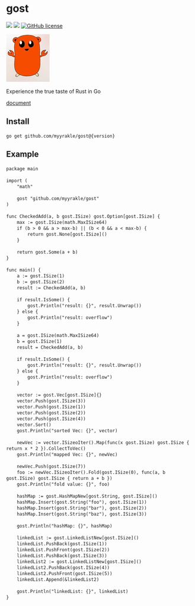 # gost

![](https://img.shields.io/badge/language-Go-00ADD8) ![](https://img.shields.io/badge/version-v0.5.0-brightgreen) [![GitHub license](https://img.shields.io/badge/license-MIT-blue.svg)](./LICENSE)

![](./etc/gorris.jpg)

Experience the true taste of Rust in Go

[document](https://pkg.go.dev/github.com/myyrakle/gost)

## Install

```
go get github.com/myyrakle/gost@{version}
```

## Example

```
package main

import (
	"math"

	gost "github.com/myyrakle/gost"
)

func CheckedAdd(a, b gost.ISize) gost.Option[gost.ISize] {
	max := gost.ISize(math.MaxISize64)
	if (b > 0 && a > max-b) || (b < 0 && a < max-b) {
		return gost.None[gost.ISize]()
	}

	return gost.Some(a + b)
}

func main() {
	a := gost.ISize(1)
	b := gost.ISize(2)
	result := CheckedAdd(a, b)

	if result.IsSome() {
		gost.Println("result: {}", result.Unwrap())
	} else {
		gost.Println("result: overflow")
	}

	a = gost.ISize(math.MaxISize64)
	b = gost.ISize(1)
	result = CheckedAdd(a, b)

	if result.IsSome() {
		gost.Println("result: {}", result.Unwrap())
	} else {
		gost.Println("result: overflow")
	}

	vector := gost.Vec[gost.ISize]{}
	vector.Push(gost.ISize(3))
	vector.Push(gost.ISize(1))
	vector.Push(gost.ISize(2))
	vector.Push(gost.ISize(4))
	vector.Sort()
	gost.Println("sorted Vec: {}", vector)

	newVec := vector.ISizeoIter().Map(func(x gost.ISize) gost.ISize { return x * 2 }).CollectToVec()
	gost.Println("mapped Vec: {}", newVec)

	newVec.Push(gost.ISize(7))
	foo := newVec.ISizeoIter().Fold(gost.ISize(0), func(a, b gost.ISize) gost.ISize { return a + b })
	gost.Println("fold value: {}", foo)

	hashMap := gost.HashMapNew[gost.String, gost.ISize]()
	hashMap.Insert(gost.String("foo"), gost.ISize(1))
	hashMap.Insert(gost.String("bar"), gost.ISize(2))
	hashMap.Insert(gost.String("baz"), gost.ISize(3))

	gost.Println("hashMap: {}", hashMap)

	linkedList := gost.LinkedListNew[gost.ISize]()
	linkedList.PushBack(gost.ISize(1))
	linkedList.PushFront(gost.ISize(2))
	linkedList.PushBack(gost.ISize(3))
	linkedList2 := gost.LinkedListNew[gost.ISize]()
	linkedList2.PushBack(gost.ISize(4))
	linkedList2.PushFront(gost.ISize(5))
	linkedList.Append(&linkedList2)

	gost.Println("linkedList: {}", linkedList)
}
```
